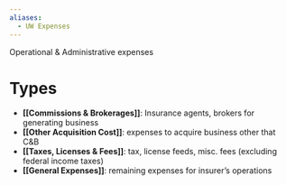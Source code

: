 ```yaml
---
aliases:
  - UW Expenses
---
```

Operational & Administrative expenses

# Types

- **[[Commissions & Brokerages]]**: Insurance agents, brokers for generating business
- **[[Other Acquisition Cost]]**: expenses to acquire business other that C&B
- **[[Taxes, Licenses & Fees]]**: tax, license feeds, misc. fees (excluding federal income taxes)
- **[[General Expenses]]**: remaining expenses for insurer’s operations